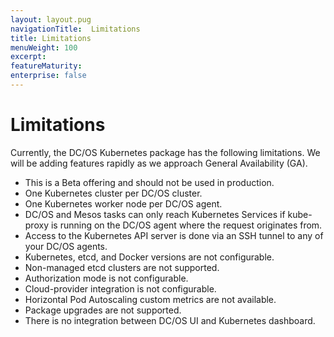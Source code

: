 ```yaml
---
layout: layout.pug
navigationTitle:  Limitations
title: Limitations
menuWeight: 100
excerpt:
featureMaturity:
enterprise: false
---
```


<!-- This source repo for this topic is https://github.com/mesosphere/dcos-kubernetes -->


# Limitations

Currently, the DC/OS Kubernetes package has the following limitations.
We will be adding features rapidly as we approach General Availability (GA).

* This is a Beta offering and should not be used in production.
* One Kubernetes cluster per DC/OS cluster.
* One Kubernetes worker node per DC/OS agent.
* DC/OS and Mesos tasks can only reach Kubernetes Services if kube-proxy is running on the DC/OS agent where the request originates from.
* Access to the Kubernetes API server is done via an SSH tunnel to any of your DC/OS agents.
* Kubernetes, etcd, and Docker versions are not configurable.
* Non-managed etcd clusters are not supported.
* Authorization mode is not configurable.
* Cloud-provider integration is not configurable.
* Horizontal Pod Autoscaling custom metrics are not available.
* Package upgrades are not supported.
* There is no integration between DC/OS UI and Kubernetes dashboard.

